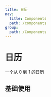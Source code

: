 ```yaml
---
title: 日历
nav:
  title: Components
  path: /components
group:
  path: /Components
---
```


# 日历

一个从 0 到 1 的日历

## 基础使用

<code src="./demos/index.tsx"></code>
